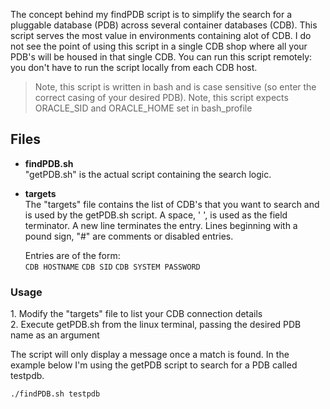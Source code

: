 The concept behind my findPDB script is to simplify the search for a pluggable database (PDB) across several container databases (CDB). This script serves the most value in environments containing alot of CDB. I do not see the point of using this script in a single CDB shop where all your PDB's will be housed in that single CDB. You can run this script remotely: you don't have to run the script locally from each CDB host. 
> Note, this script is written in bash and is case sensitive (so enter the correct casing of your desired PDB).
> Note, this script expects ORACLE_SID and ORACLE_HOME set in bash_profile

## Files
- **findPDB.sh**<br/>
"getPDB.sh" is the actual script containing the search logic. 

- **targets**<br/>
The "targets" file contains the list of CDB's that you want to search and is used by the getPDB.sh script. A space, ' ', is used as the field terminator. A new line terminates the entry. Lines beginning with a pound sign, "#" are comments or disabled entries.</p>
Entries are of the form:<br/>
`CDB HOSTNAME` `CDB SID` `CDB SYSTEM PASSWORD`

### Usage
<p>1. Modify the "targets" file to list your CDB connection details<br/>
2. Execute getPDB.sh from the linux terminal, passing the desired PDB name as an argument</p>

<p>The script will only display a message once a match is found. In the example below I'm using the getPDB script to search for a PDB called testpdb.</p>

```./findPDB.sh testpdb```
